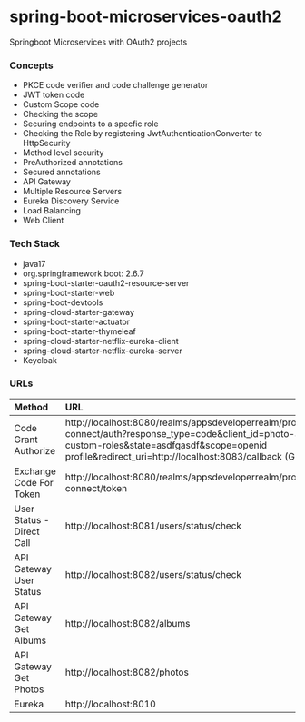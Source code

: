 # spring-boot-microservices-oauth2
Springboot Microservices with OAuth2 projects


### Concepts
- PKCE code verifier and code challenge generator
- JWT token code 
- Custom Scope code
- Checking the scope
- Securing endpoints to a specfic role
- Checking the Role by registering JwtAuthenticationConverter to HttpSecurity
- Method level security
- PreAuthorized annotations
- Secured annotations 
- API Gateway
- Multiple Resource Servers 
- Eureka Discovery Service
- Load Balancing
- Web Client

### Tech Stack
- java17
- org.springframework.boot: 2.6.7
- spring-boot-starter-oauth2-resource-server
- spring-boot-starter-web
- spring-boot-devtools
- spring-cloud-starter-gateway
- spring-boot-starter-actuator
- spring-boot-starter-thymeleaf
- spring-cloud-starter-netflix-eureka-client
- spring-cloud-starter-netflix-eureka-server
- Keycloak

### URLs
|Method                                      | URL|
| :----------------------------------------------|:-------------|
|Code Grant Authorize                                   | http://localhost:8080/realms/appsdeveloperrealm/protocol/openid-connect/auth?response_type=code&client_id=photo-app-client-custom-roles&state=asdfgasdf&scope=openid profile&redirect_uri=http://localhost:8083/callback (GET)|
|Exchange Code For Token                       | http://localhost:8080/realms/appsdeveloperrealm/protocol/openid-connect/token|
|User Status - Direct Call | http://localhost:8081/users/status/check |
|API Gateway User Status  | http://localhost:8082/users/status/check |
|API Gateway Get Albums                        | http://localhost:8082/albums |
|API Gateway Get Photos                        | http://localhost:8082/photos|
|Eureka                        | http://localhost:8010|
